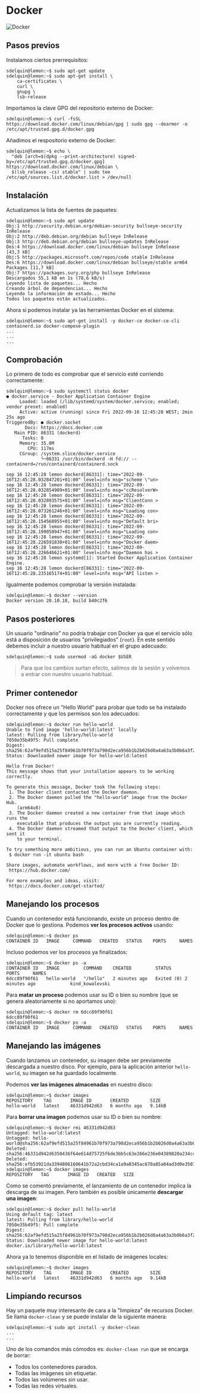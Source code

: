 # Docker

![Docker](files/docker.png)

## Pasos previos

Instalamos ciertos prerrequisitos:

```console
sdelquin@lemon:~$ sudo apt-get update
sdelquin@lemon:~$ sudo apt-get install \
    ca-certificates \
    curl \
    gnupg \
    lsb-release
```

Importamos la clave GPG del repositorio externo de Docker:

```console
sdelquin@lemon:~$ curl -fsSL https://download.docker.com/linux/debian/gpg | sudo gpg --dearmor -o /etc/apt/trusted.gpg.d/docker.gpg
```

Añadimos el respositorio externo de Docker:

```console
sdelquin@lemon:~$ echo \
  "deb [arch=$(dpkg --print-architecture) signed-by=/etc/apt/trusted.gpg.d/docker.gpg] https://download.docker.com/linux/debian \
  $(lsb_release -cs) stable" | sudo tee /etc/apt/sources.list.d/docker.list > /dev/null
```

## Instalación

Actualizamos la lista de fuentes de paquetes:

```console
sdelquin@lemon:~$ sudo apt update
Obj:1 http://security.debian.org/debian-security bullseye-security InRelease
Obj:2 http://deb.debian.org/debian bullseye InRelease
Obj:3 http://deb.debian.org/debian bullseye-updates InRelease
Des:4 https://download.docker.com/linux/debian bullseye InRelease [43,3 kB]
Obj:5 http://packages.microsoft.com/repos/code stable InRelease
Des:6 https://download.docker.com/linux/debian bullseye/stable arm64 Packages [11,7 kB]
Obj:7 https://packages.sury.org/php bullseye InRelease
Descargados 55,1 kB en 1s (78,6 kB/s)
Leyendo lista de paquetes... Hecho
Creando árbol de dependencias... Hecho
Leyendo la información de estado... Hecho
Todos los paquetes están actualizados.
```

Ahora sí podemos instalar ya las herramientas Docker en el sistema:

```console
sdelquin@lemon:~$ sudo apt-get install -y docker-ce docker-ce-cli containerd.io docker-compose-plugin
...
...
...
```

## Comprobación

Lo primero de todo es comprobar que el servicio esté corriendo correctamente:

```console
sdelquin@lemon:~$ sudo systemctl status docker
● docker.service - Docker Application Container Engine
     Loaded: loaded (/lib/systemd/system/docker.service; enabled; vendor preset: enabled)
     Active: active (running) since Fri 2022-09-16 12:45:28 WEST; 2min 25s ago
TriggeredBy: ● docker.socket
       Docs: https://docs.docker.com
   Main PID: 86331 (dockerd)
      Tasks: 8
     Memory: 35.0M
        CPU: 117ms
     CGroup: /system.slice/docker.service
             └─86331 /usr/bin/dockerd -H fd:// --containerd=/run/containerd/containerd.sock

sep 16 12:45:28 lemon dockerd[86331]: time="2022-09-16T12:45:28.032847201+01:00" level=info msg="scheme \"un>
sep 16 12:45:28 lemon dockerd[86331]: time="2022-09-16T12:45:28.032854909+01:00" level=info msg="ccResolverW>
sep 16 12:45:28 lemon dockerd[86331]: time="2022-09-16T12:45:28.032893575+01:00" level=info msg="ClientConn >
sep 16 12:45:28 lemon dockerd[86331]: time="2022-09-16T12:45:28.073261246+01:00" level=info msg="Loading con>
sep 16 12:45:28 lemon dockerd[86331]: time="2022-09-16T12:45:28.154568955+01:00" level=info msg="Default bri>
sep 16 12:45:28 lemon dockerd[86331]: time="2022-09-16T12:45:28.199050947+01:00" level=info msg="Loading con>
sep 16 12:45:28 lemon dockerd[86331]: time="2022-09-16T12:45:28.226591830+01:00" level=info msg="Docker daem>
sep 16 12:45:28 lemon dockerd[86331]: time="2022-09-16T12:45:28.226646621+01:00" level=info msg="Daemon has >
sep 16 12:45:28 lemon systemd[1]: Started Docker Application Container Engine.
sep 16 12:45:28 lemon dockerd[86331]: time="2022-09-16T12:45:28.235165174+01:00" level=info msg="API listen >
```

Igualmente podemos comprobar la versión instalada:

```console
sdelquin@lemon:~$ docker --version
Docker version 20.10.18, build b40c2f6
```

## Pasos posteriores

Un usuario "ordinario" no podría trabajar con Docker ya que el servicio sólo está a disposición de usuarios "privilegiados" (`root`). En este sentido debemos incluir a nuestro usuario habitual en el grupo adecuado:

```console
sdelquin@lemon:~$ sudo usermod -aG docker $USER
```

> Para que los cambios surtan efecto, salimos de la sesión y volvemos a entrar con nuestro usuario habitual.

## Primer contenedor

Docker nos ofrece un "Hello World" para probar que todo se ha instalado correctamente y que los permisos son los adecuados:

```console
sdelquin@lemon:~$ docker run hello-world
Unable to find image 'hello-world:latest' locally
latest: Pulling from library/hello-world
7050e35b49f5: Pull complete
Digest: sha256:62af9efd515a25f84961b70f973a798d2eca956b1b2b026d0a4a63a3b0b6a3f2
Status: Downloaded newer image for hello-world:latest

Hello from Docker!
This message shows that your installation appears to be working correctly.

To generate this message, Docker took the following steps:
 1. The Docker client contacted the Docker daemon.
 2. The Docker daemon pulled the "hello-world" image from the Docker Hub.
    (arm64v8)
 3. The Docker daemon created a new container from that image which runs the
    executable that produces the output you are currently reading.
 4. The Docker daemon streamed that output to the Docker client, which sent it
    to your terminal.

To try something more ambitious, you can run an Ubuntu container with:
 $ docker run -it ubuntu bash

Share images, automate workflows, and more with a free Docker ID:
 https://hub.docker.com/

For more examples and ideas, visit:
 https://docs.docker.com/get-started/
```

## Manejando los procesos

Cuando un contenedor está funcionando, existe un proceso dentro de Docker que lo gestiona. Podemos **ver los procesos activos** usando:

```console
sdelquin@lemon:~$ docker ps
CONTAINER ID   IMAGE     COMMAND   CREATED   STATUS    PORTS     NAMES
```

Incluso podemos ver los procesos ya finalizados:

```console
sdelquin@lemon:~$ docker ps -a
CONTAINER ID   IMAGE         COMMAND    CREATED         STATUS                     PORTS     NAMES
6dcc89f90f61   hello-world   "/hello"   2 minutes ago   Exited (0) 2 minutes ago             kind_kowalevski
```

Para **matar un proceso** podemos usar su ID o bien su nombre (que se genera aleatoriamente si no aportamos uno):

```console
sdelquin@lemon:~$ docker rm 6dcc89f90f61
6dcc89f90f61
sdelquin@lemon:~$ docker ps -a
CONTAINER ID   IMAGE     COMMAND   CREATED   STATUS    PORTS     NAMES
```

## Manejando las imágenes

Cuando lanzamos un contenedor, su imagen debe ser previamente descargada a nuestro disco. Por ejemplo, para la aplicación anterior `hello-world`, su imagen se ha guardado localmente.

Podemos **ver las imágenes almacenadas** en nuestro disco:

```console
sdelquin@lemon:~$ docker images
REPOSITORY    TAG       IMAGE ID       CREATED        SIZE
hello-world   latest    46331d942d63   6 months ago   9.14kB
```

Para **borrar una imagen** podemos usar su ID o bien su nombre:

```console
sdelquin@lemon:~$ docker rmi 46331d942d63
Untagged: hello-world:latest
Untagged: hello-world@sha256:62af9efd515a25f84961b70f973a798d2eca956b1b2b026d0a4a63a3b0b6a3f2
Deleted: sha256:46331d942d6350436f64e614d75725f6de3bb5c63e266e236e04389820a234c4
Deleted: sha256:efb53921da3394806160641b72a2cbd34ca1a9a8345ac670a85a04ad3d0e3507
sdelquin@lemon:~$ docker images
REPOSITORY   TAG       IMAGE ID   CREATED   SIZE
```

Como se comentó previamente, el lanzamiento de un contenedor implica la descarga de su imagen. Pero también es posible únicamente **descargar una imagen**:

```console
sdelquin@lemon:~$ docker pull hello-world
Using default tag: latest
latest: Pulling from library/hello-world
7050e35b49f5: Pull complete
Digest: sha256:62af9efd515a25f84961b70f973a798d2eca956b1b2b026d0a4a63a3b0b6a3f2
Status: Downloaded newer image for hello-world:latest
docker.io/library/hello-world:latest
```

Ahora ya lo tenemos disponible en el listado de imágenes locales:

```console
sdelquin@lemon:~$ docker images
REPOSITORY    TAG       IMAGE ID       CREATED        SIZE
hello-world   latest    46331d942d63   6 months ago   9.14kB
```

## Limpiando recursos

Hay un paquete muy interesante de cara a la "limpieza" de recursos Docker. Se llama `docker-clean` y se puede instalar de la siguiente manera:

```console
sdelquin@lemon:~$ sudo apt install -y docker-clean
...
...
```

Uno de los comandos más cómodos es: `docker-clean run` que se encarga de borrar:

- Todos los contenedores parados.
- Todas las imágenes sin etiquetar.
- Todos las volúmenes sin usar.
- Todas las redes virtuales.
